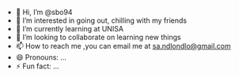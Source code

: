 - 👋 Hi, I’m @sbo94
- 👀 I’m interested in going out, chilling with my friends 
- 🌱 I’m currently learning at UNISA
- 💞️ I’m looking to collaborate on learning new things 
- 📫 How to reach me ,you can email me at sa.ndlondlo@gmail.com
- 😄 Pronouns: ...
- ⚡ Fun fact: ...

<!---
sbo94/sbo94 is a ✨ special ✨ repository because its `README.md` (this file) appears on your GitHub profile.
You can click the Preview link to take a look at your changes.
--->
